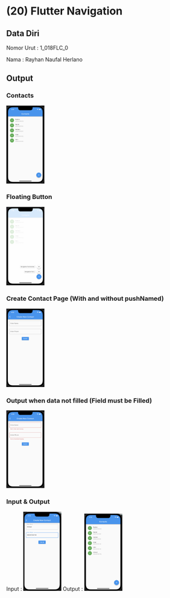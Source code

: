 # (20) Flutter Navigation


## Data Diri
Nomor Urut : 1_018FLC_0

Nama : Rayhan Naufal Herlano

## Output
### Contacts


<img src="../Screenshot/ContactPage.png" width=20% height=20%>

### Floating Button

<img src="../Screenshot/floatingButton.png" width=20% height=20%>

### Create Contact Page (With and without pushNamed)

<img src="../Screenshot/CreateContactPage.png" width=20% height=20%>

### Output when data not filled (Field must be Filled)

<img src="../Screenshot/field_mustbe_filled.png" width=20% height=20%>

### Input & Output

Input :
<img src="../Screenshot/input_contact.png" width=20% height=20%> 
Output :
<img src="../Screenshot/output_contacs.png" width=20% height=20%>
